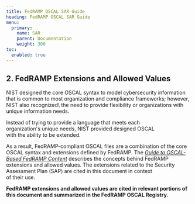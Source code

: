 ```yaml
---
title: FedRAMP OSCAL SAR Guide
heading: FedRAMP OSCAL SAR Guide
menu:
  primary:
    name: SAR
    parent: Documentation
    weight: 300
toc:
  enabled: true
---
```


## 2. FedRAMP Extensions and Allowed Values

NIST designed the core OSCAL syntax to model cybersecurity information
that is common to most organization and compliance frameworks; however,
NIST also recognized\ the need to provide flexibility or organizations with unique information
needs.

Instead of trying to provide a language that meets each\
organization\'s unique needs, NIST provided designed OSCAL\
with the ability to be extended.

As a result, FedRAMP-compliant OSCAL files are a combination of the core
OSCAL syntax and extensions defined by FedRAMP. The [_Guide to OSCAL-Based FedRAMP Content_](/guides/general/)
describes the concepts behind FedRAMP extensions and allowed values. The
extensions related to the Security Assessment Plan (SAP) are cited in
this document in context\
of their use.

**FedRAMP extensions and allowed values are cited in relevant portions of this document and summarized in the FedRAMP OSCAL Registry.**
